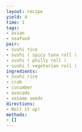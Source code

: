 ```yaml
---
layout: recipe
yield: 4
time: 1
tags:
- asian
- seafood
pair:
- sushi rice
- sushi ( spicy tuna roll )
- sushi ( philly roll )
- sushi ( vegetarian roll )
ingredients:
- sushi rice
- crab
- cucumber
- avocado
- sesame seeds
directions:
- Roll it up!
methods:
- []
---
```

